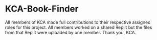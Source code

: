 # KCA-Book-Finder
All members of KCA made full contributions to their respective assigned roles for this project.
All members worked on a shared Replit but the files from that Replit were uploaded by one member.
Thank you, KCA.
